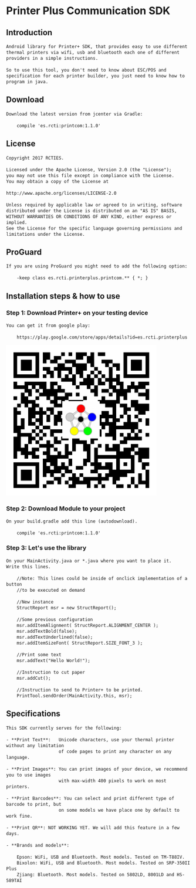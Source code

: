 # Printer Plus Communication SDK

## Introduction

	Android library for Printer+ SDK, that provides easy to use different 
	thermal printers via wifi, usb and bluetooth each one of different 
	providers in a simple instructions.
	
	So to use this tool, you don't need to know about ESC/POS and 
	specification for each printer builder, you just need to know how to 
	program in java.

## Download

	Download the latest version from jcenter via Gradle:

		compile 'es.rcti:printcom:1.1.0'

## License

	Copyright 2017 RCTIES.

	Licensed under the Apache License, Version 2.0 (the "License");
	you may not use this file except in compliance with the License.
	You may obtain a copy of the License at

   	http://www.apache.org/licenses/LICENSE-2.0

	Unless required by applicable law or agreed to in writing, software
	distributed under the License is distributed on an "AS IS" BASIS,
	WITHOUT WARRANTIES OR CONDITIONS OF ANY KIND, either express or implied.
	See the License for the specific language governing permissions and
	limitations under the License.
	
## ProGuard

	If you are using ProGuard you might need to add the following option:

		-keep class es.rcti.printerplus.printcom.** { *; }

## Installation steps & how to use

### Step 1: Download Printer+ on your testing device

	You can get it from google play: 

		https://play.google.com/store/apps/details?id=es.rcti.printerplus

![Download Link](/img/qr_download.png)

### Step 2: Download Module to your project

	On your build.gradle add this line (autodownload).

		compile 'es.rcti:printcom:1.1.0'

### Step 3: Let's use the library

	On your MainActivity.java or *.java where you want to place it.
	Write this lines.

		//Note: This lines could be inside of onclick implementation of a button
		//to be executed on demand

		//New instance
		StructReport msr = new StructReport();

        //Some previous configuration
        msr.addItemAlignment( StructReport.ALIGNMENT_CENTER );
        msr.addTextBold(false);
        msr.addTextUnderlined(false);
        msr.addItemSizeFont( StructReport.SIZE_FONT_3 );

        //Print some text
        msr.addText("Hello World!");

        //Instruction to cut paper
        msr.addCut();

        //Instruction to send to Printer+ to be printed.
        PrintTool.sendOrder(MainActivity.this, msr);

## Specifications
	
	This SDK currently serves for the following:

	- **Print Text**: 	Unicode characters, use your thermal printer without any limitation 
						of code pages to print any character on any language.

	- **Print Images**: You can print images of your device, we recommend you to use images 
						with max-width 400 pixels to work on most printers.

	- **Print Barcodes**: You can select and print different type of barcode to print, but 
						on some models we have place one by default to work fine.

	- **Print QR**: NOT WORKING YET. We will add this feature in a few days.

	- **Brands and models**:

		Epson: WiFi, USB and Bluetooth. Most models. Tested on TM-T88IV.
		Bixolon: WiFi, USB and Bluetooth. Most models. Tested on SRP-350II Plus
		Zjiang: Bluetooth. Most models. Tested on 5802LD, 8001LD and HS-589TAI

